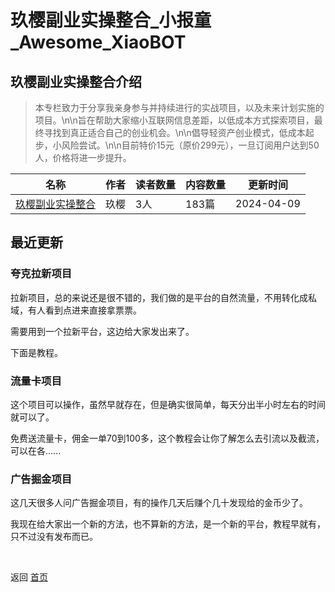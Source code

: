 # 玖樱副业实操整合_小报童_Awesome_XiaoBOT

## 玖樱副业实操整合介绍
> 本专栏致力于分享我亲身参与并持续进行的实战项目，以及未来计划实施的项目。\n\n旨在帮助大家缩小互联网信息差距，以低成本方式探索项目，最终寻找到真正适合自己的创业机会。\n\n倡导轻资产创业模式，低成本起步，小风险尝试。\n\n目前特价15元（原价299元），一旦订阅用户达到50人，价格将进一步提升。  
  


|名称|作者|读者数量|内容数量|更新时间|
|---|---|---|---|---|
|[玖樱副业实操整合](https://xiaobot.net/p/jiuying?refer=0b133df9-27dc-423b-8101-639049001c13)|玖樱|3人|183篇|2024-04-09|

## 最近更新
### 夸克拉新项目

拉新项目，总的来说还是很不错的，我们做的是平台的自然流量，不用转化成私域，有人看到点进来直接拿票票。

需要用到一个拉新平台，这边给大家发出来了。

下面是教程。

### 流量卡项目

这个项目可以操作，虽然早就存在，但是确实很简单，每天分出半小时左右的时间就可以了。

免费送流量卡，佣金一单70到100多，这个教程会让你了解怎么去引流以及截流，可以在各......

### 广告掘金项目

这几天很多人问广告掘金项目，有的操作几天后赚个几十发现给的金币少了。

我现在给大家出一个新的方法，也不算新的方法，是一个新的平台，教程早就有，只不过没有发布而已。


<a href="https://github.com/Reno9527/awesome-xiaobot" style="color: white; text-decoration: none;">awesome-xiaobot</a>

返回 [首页](../README.md)
